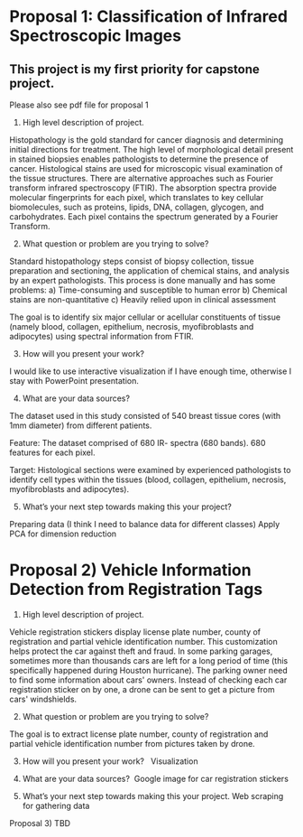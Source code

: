 # Proposal 1: Classification of Infrared Spectroscopic Images

## This project is my first priority for capstone project. 

Please also see pdf file for proposal 1


1) High level description of project.

Histopathology is the gold standard for cancer diagnosis and determining initial directions for treatment. The high level of morphological detail present in stained biopsies enables pathologists to determine the presence of cancer. 
Histological stains are used for microscopic visual examination of the tissue structures.
There are alternative approaches such as Fourier transform infrared spectroscopy (FTIR). The  absorption spectra provide molecular fingerprints for each pixel, which translates to key cellular biomolecules, such as proteins, lipids, DNA, collagen, glycogen, and carbohydrates. Each pixel contains the spectrum generated by a Fourier Transform.

2) What question or problem are you trying to solve?

Standard histopathology steps consist of biopsy collection, tissue preparation and sectioning, the application of chemical stains, and analysis by an expert pathologists. This process is done manually and has some problems: 
a) Time-consuming and susceptible to human error
b) Chemical stains are non-quantitative
c) Heavily relied upon in clinical assessment

The goal is to identify six major cellular or acellular constituents of tissue (namely blood, collagen, epithelium, necrosis, myofibroblasts and adipocytes) using spectral information from FTIR.

3) How will you present your work?

I would like to use interactive visualization if I have enough time, otherwise I stay with PowerPoint presentation. 

4) What are your data sources?

The dataset used in this study consisted of 540 breast tissue cores (with 1mm diameter) from different patients.
 
Feature: The dataset comprised of 680 IR- spectra (680 bands). 680 features for each pixel.  

Target: Histological sections were examined by experienced pathologists to identify cell types within the tissues (blood, collagen, epithelium, necrosis, myofibroblasts and adipocytes). 

5) What’s your next step towards making this your project?

Preparing data (I think I  need to balance data for different classes)
Apply PCA for dimension reduction




# Proposal 2) Vehicle Information Detection from Registration Tags
 

1) High level description of project.  

Vehicle registration stickers display license plate number, county of registration and partial vehicle identification number. This customization helps protect the car against theft and fraud. 
In some parking garages, sometimes more than thousands cars  are left for a long period of time  (this specifically happened during Houston hurricane). The parking owner need to find some information about cars' owners. 
Instead of checking each car registration sticker on by one, a drone can be sent to get a picture from cars' windshields. 


2) What question or problem are you trying to solve? 

The goal is to extract license plate number, county of registration and partial vehicle identification number from pictures taken by drone. 



3) How will you present your work?   Visualization 


4) What are your data sources?  Google image for car registration stickers  


5) What’s your next step towards making this your project.
   Web scraping for gathering data 



Proposal 3) TBD







